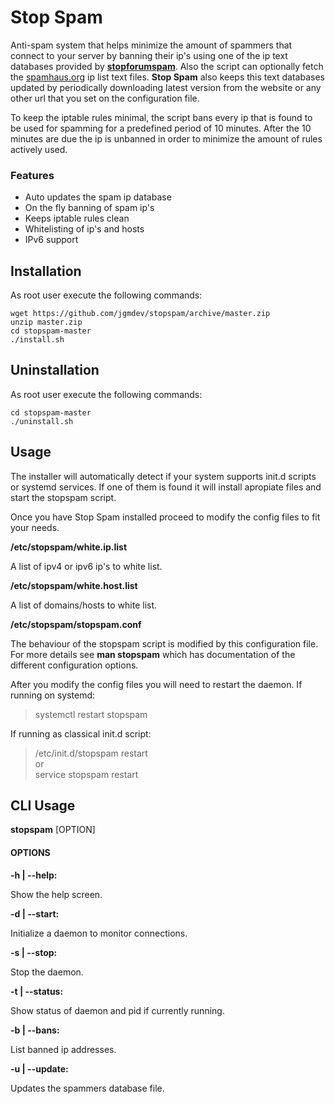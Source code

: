 # Stop Spam

Anti-spam system that helps minimize the amount of spammers that
connect to your server by banning their ip's using one of the ip text databases
provided by [**stopforumspam**](http://www.stopforumspam.com/downloads).
Also the script can optionally fetch the
[spamhaus.org](https://www.spamhaus.org/drop/) ip list text files.
**Stop Spam** also keeps this text databases updated by periodically
downloading latest version from the  website or any other url that
you set on the configuration file.

To keep the iptable rules minimal, the script bans every ip that is found
to be used for spamming for a predefined period of 10 minutes. After
the 10 minutes are due the ip is unbanned in order to minimize the
amount of rules actively used.

### Features

* Auto updates the spam ip database
* On the fly banning of spam ip's
* Keeps iptable rules clean
* Whitelisting of ip's and hosts
* IPv6 support

## Installation

As root user execute the following commands:

```shell
wget https://github.com/jgmdev/stopspam/archive/master.zip
unzip master.zip
cd stopspam-master
./install.sh
```

## Uninstallation

As root user execute the following commands:

```shell
cd stopspam-master
./uninstall.sh
```

## Usage

The installer will automatically detect if your system supports
init.d scripts or systemd services. If one of them is found
it will install apropiate files and start the stopspam script.

Once you have Stop Spam installed proceed to modify the config
files to fit your needs.

**/etc/stopspam/white.ip.list**

A list of ipv4 or ipv6 ip's to white list.

**/etc/stopspam/white.host.list**

A list of domains/hosts to white list.

**/etc/stopspam/stopspam.conf**

The behaviour of the stopspam script is modified by this configuration file.
For more details see **man stopspam** which has documentation of the
different configuration options.

After you modify the config files you will need to restart the daemon.
If running on systemd:

> systemctl restart stopspam

If running as classical init.d script:

> /etc/init.d/stopspam restart <br />
> or <br />
> service stopspam restart

## CLI Usage

**stopspam** [OPTION]

#### OPTIONS

**-h | --help:**

   Show the help screen.

**-d | --start:**

   Initialize a daemon to monitor connections.

**-s | --stop:**

   Stop the daemon.

**-t | --status:**

   Show status of daemon and pid if currently running.

**-b | --bans:**

   List banned ip addresses.

**-u | --update:**

   Updates the spammers database file.
